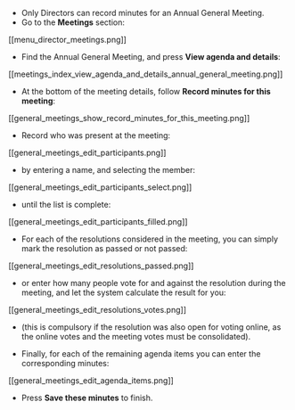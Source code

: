 * Only Directors can record minutes for an Annual General Meeting.
* Go to the **Meetings** section:

[[menu_director_meetings.png]]

* Find the Annual General Meeting, and press **View agenda and details**:

[[meetings_index_view_agenda_and_details_annual_general_meeting.png]]

* At the bottom of the meeting details, follow **Record minutes for this meeting**:

[[general_meetings_show_record_minutes_for_this_meeting.png]]

* Record who was present at the meeting:

[[general_meetings_edit_participants.png]]

* by entering a name, and selecting the member:

[[general_meetings_edit_participants_select.png]]

* until the list is complete:

[[general_meetings_edit_participants_filled.png]]

* For each of the resolutions considered in the meeting, you can simply mark the resolution as passed or not passed:

[[general_meetings_edit_resolutions_passed.png]]

* or enter how many people vote for and against the resolution during the meeting, and let the system calculate the result for you:

[[general_meetings_edit_resolutions_votes.png]]

* (this is compulsory if the resolution was also open for voting online, as the online votes and the meeting votes must be consolidated).

* Finally, for each of the remaining agenda items you can enter the corresponding minutes:

[[general_meetings_edit_agenda_items.png]]

* Press **Save these minutes** to finish.